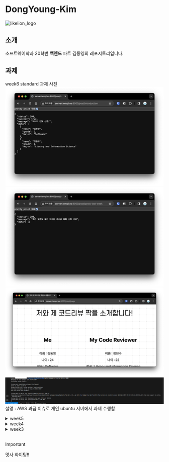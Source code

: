 # DongYoung-Kim

![likelion_logo](images/likelion_logo.gif)

## 소개

소프트웨어학과 20학번 **백엔드** 파트 김동영의 레포지토리입니다.

## 과제

week6 standard 과제 사진
![](images/week6/standard-introduction.png)
![](images/week6/standard-posts-last-week.png)
![](images/week6/standard-page.png)
![](images/week6/standard-serverLog.png)
설명 : AWS 과금 이슈로 개인 ubuntu 서버에서 과제 수행함

<details>
  <summary>week5</summary>
  <div markdown="1">
    week5 standard 과제 사진
    <img src="images/week5/standard-comment.png" />
    <img src="images/week5/standard-postsLastWeek.png" />
    week5 challenge 과제 사진
    <img src="images/week5/challenge.gif" />
  </div>
</details>

<details>
  <summary>week4</summary>
  <div markdown="1">
    week4 standard 과제 사진
    <img width="100%" src="images/week4/standard-adminPage.png" />
    <img width="100%" src="images/week4/standard-ERD.png" />
    week4 challenge 과제 사진
    <img width="100%" src="images/week4/challenge-ERD.png" />
    <img width="100%" src="images/week4/challenge-1.png" />
    <img width="100%" src="images/week4/challenge-2.png" />
    <img width="100%" src="images/week4/challenge-3.png" />
    <img width="100%" src="images/week4/challenge-4.png" />
  </div>
</details>

<details>
  <summary>week3</summary>
  <div markdown="1">
    week3 standard 과제 사진
    <img width="100%" src="images/week3/standard.png" />
    week3 challenge 과제 사진
    <img width="100%" src="images/week3/challenge.gif" />
  </div>
</details>

<br/>

> [!IMPORTANT]
> 멋사 화이팅!!

